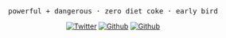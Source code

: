 <p align="center">
  <samp>
    <a style="text-decoration:none;">powerful + dangerous</a> ·
    <a style="text-decoration:none;">zero diet coke</a> ·
    <a style="text-decoration:none;">early bird</a>
  </samp>
</p>


<p align="center">
  <a href="https://www.hauhau.cn" target="_blank"><img alt="Twitter" src="https://img.shields.io/badge/Blog-%23FF4088.svg?&style=for-the-badge&logo=hugo&logoColor=white"></a>
  <a href="https://github.com/hominsu" target="_blank"><img alt="Github" src="https://img.shields.io/badge/GitHub-%2312100E.svg?&style=for-the-badge&logo=Github&logoColor=white"></a>
  <a href="https://gitee.com/hominsu" target="_blank"><img alt="Github" src="https://img.shields.io/badge/-Gitee-B9031B.svg?&style=for-the-badge&logo=Gitee&logoColor=white"></a>
</p>
